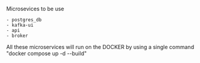 Microsevices to be use

    - postgres_db
    - kafka-ui
    - api
    - broker

    
All these microservices will run on the DOCKER by using a single command
     "docker compose up -d --build"
